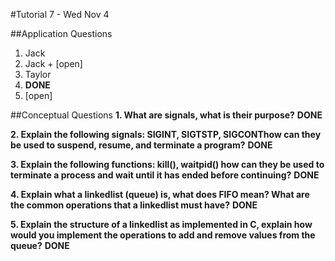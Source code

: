 #Tutorial 7 - Wed Nov 4

##Application Questions

1. Jack
2. Jack + [open]
3. Taylor
4. **DONE**
5. [open]


##Conceptual Questions
**1. What are signals, what is their purpose?**
**DONE**

**2. Explain the following signals: SIGINT, SIGTSTP, SIGCONT ​how can they be used to suspend, resume, and terminate a program?**
**DONE**

**3. Explain the following functions: kill(), waitpid()​ how can they be used to terminate a process and wait until it has ended before continuing?**
**DONE**

**4. Explain what a linked­list​ (queue) is, what does ​FIFO​ mean? What are the common operations that a linked­list must have?**
**DONE**

**5. Explain the structure of a linked­list as implemented in C, explain how would you implement the operations to add and remove values from the queue?**
**DONE**

























